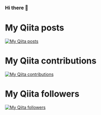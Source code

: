### Hi there 👋

<!--
**vavenger/vavenger** is a ✨ _special_ ✨ repository because its `README.md` (this file) appears on your GitHub profile.

Here are some ideas to get you started:

- 🔭 I’m currently working on ...
- 🌱 I’m currently learning ...
- 👯 I’m looking to collaborate on ...
- 🤔 I’m looking for help with ...
- 💬 Ask me about ...
- 📫 How to reach me: ...
- 😄 Pronouns: ...
- ⚡ Fun fact: ...
-->

# My Qiita posts
[![My Qiita posts](https://qiita-badge.apiapi.app/s/v_avenger/posts.svg)](http://qiita.com/v_avenger)
# My Qiita contributions
[![My Qiita contributions](https://qiita-badge.apiapi.app/s/v_avenger/contributions.svg)](http://qiita.com/v_avenger)
# My Qiita followers
[![My Qiita followers](https://qiita-badge.apiapi.app/s/v_avenger/followers.svg)](http://qiita.com/v_avenger)
                
